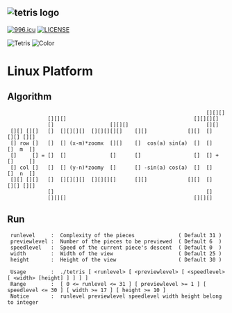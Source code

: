 ## ![tetris logo](https://raw.githubusercontent.com/deepgrace/tetris/master/logo/tetris.png)
[![996.icu](https://img.shields.io/badge/link-996.icu-red.svg)](https://996.icu)
[![LICENSE](https://img.shields.io/badge/license-Anti%20996-blue.svg)](https://github.com/996icu/996.ICU/blob/master/LICENSE)

<img alt = "Tetris" src="https://raw.githubusercontent.com/deepgrace/tetris/master/screenshots/png/p1.png">
<img alt = "Color" src="https://raw.githubusercontent.com/deepgrace/tetris/master/screenshots/png/color.png">

# Linux Platform

## Algorithm
                                                                    [][][]
                 [][][]                                         [][][][]
                 []                  [][][]                         [][]
     [][] [][]   []  [][][][]  [][][][][]    [][]             [][]  []   [][] [][]
     [] row []   []  [] (x-m)*zoomx  [][]    []  cos(a) sin(a)  []  []   []  m  []
     []     [] = []  []              []      []                 []  [] + []     []
     [] col []   []  [] (y-n)*zoomy  []      [] -sin(a) cos(a)  []  []   []  n  []
     [][] [][]   []  [][][][]  [][][][]      [][]             [][]  []   [][] [][]
                 []                                                 []
                 [][][]                                         [][][]

## Run
     runlevel     :  Complexity of the pieces              ( Default 31 )
     previewlevel :  Number of the pieces to be previewed  ( Default 6  )
     speedlevel   :  Speed of the current piece's descent  ( Default 0  )
     width        :  Width of the view                     ( Default 25 )
     height       :  Height of the view                    ( Default 30 )

     Usage        :  ./tetris [ <runlevel> [ <previewlevel> [ <speedlevel> [ <width> [height] ] ] ] ] 
     Range        :  [ 0 <= runlevel <= 31 ] [ previewlevel >= 1 ] [ speedlevel <= 30 ] [ width >= 17 ] [ height >= 10 ]
     Notice       :  runlevel previewlevel speedlevel width height belong to integer
